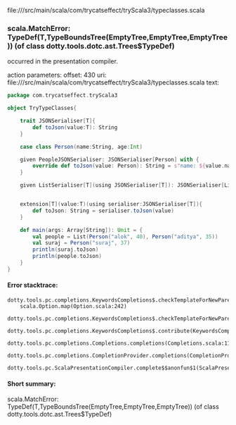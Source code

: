 file://<WORKSPACE>/src/main/scala/com/trycatseffect/tryScala3/typeclasses.scala
### scala.MatchError: TypeDef(T,TypeBoundsTree(EmptyTree,EmptyTree,EmptyTree)) (of class dotty.tools.dotc.ast.Trees$TypeDef)

occurred in the presentation compiler.

action parameters:
offset: 430
uri: file://<WORKSPACE>/src/main/scala/com/trycatseffect/tryScala3/typeclasses.scala
text:
```scala
package com.trycatseffect.tryScala3

object TryTypeClasses{

    trait JSONSerialiser[T]{
        def toJson(value:T): String
    }

    case class Person(name:String, age:Int)

    given PeopleJSONSerialiser: JSONSerialiser[Person] with {
        override def toJson(value: Person): String = s"name: ${value.name}, and ${value.age} years old"
    }

    given ListSerialiser[T](using JSONSerialiser[T]): JSONSerialiser[List[T]] w@@ 


    extension[T](value:T)(using serialiser:JSONSerialiser[T]){
        def toJson: String = serialiser.toJson(value) 
    }

    def main(args: Array[String]): Unit = {
        val people = List(Person("alok", 40), Person("aditya", 35))
        val suraj = Person("suraj", 37)
        println(suraj.toJson)
        println(people.toJson)
    }
}

```



#### Error stacktrace:

```
dotty.tools.pc.completions.KeywordsCompletions$.checkTemplateForNewParents$$anonfun$2(KeywordsCompletions.scala:220)
	scala.Option.map(Option.scala:242)
	dotty.tools.pc.completions.KeywordsCompletions$.checkTemplateForNewParents(KeywordsCompletions.scala:221)
	dotty.tools.pc.completions.KeywordsCompletions$.contribute(KeywordsCompletions.scala:46)
	dotty.tools.pc.completions.Completions.completions(Completions.scala:119)
	dotty.tools.pc.completions.CompletionProvider.completions(CompletionProvider.scala:87)
	dotty.tools.pc.ScalaPresentationCompiler.complete$$anonfun$1(ScalaPresentationCompiler.scala:143)
```
#### Short summary: 

scala.MatchError: TypeDef(T,TypeBoundsTree(EmptyTree,EmptyTree,EmptyTree)) (of class dotty.tools.dotc.ast.Trees$TypeDef)